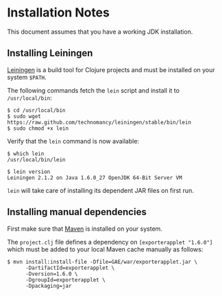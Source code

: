 # Installation Notes

This document assumes that you have a working JDK installation.

## Installing Leiningen

[Leiningen](http://leiningen.org/) is a build tool for Clojure projects and must be installed on your system `$PATH`.

The following commands fetch the `lein` script and install it to `/usr/local/bin`:

    $ cd /usr/local/bin
    $ sudo wget https://raw.github.com/technomancy/leiningen/stable/bin/lein
    $ sudo chmod +x lein

Verify that the `lein` command is now available:

    $ which lein
    /usr/local/bin/lein

    $ lein version
    Leiningen 2.1.2 on Java 1.6.0_27 OpenJDK 64-Bit Server VM

`lein` will take care of installing its dependent JAR files on first run.

## Installing manual dependencies

First make sure that [Maven](https://maven.apache.org/) is installed on your system.

The `project.clj` file defines a dependency on `[exporterapplet "1.6.0"]` which must be added to your local Maven cache manually as follows:

    $ mvn install:install-file -Dfile=GAE/war/exporterapplet.jar \
          -DartifactId=exporterapplet \
          -Dversion=1.6.0 \
          -DgroupId=exporterapplet \
          -Dpackaging=jar
